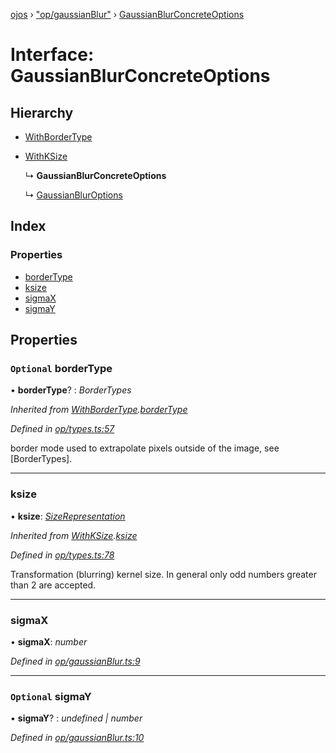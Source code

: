 [ojos](../README.md) › ["op/gaussianBlur"](../modules/_op_gaussianblur_.md) › [GaussianBlurConcreteOptions](_op_gaussianblur_.gaussianblurconcreteoptions.md)

# Interface: GaussianBlurConcreteOptions

## Hierarchy

* [WithBorderType](_op_types_.withbordertype.md)

* [WithKSize](_op_types_.withksize.md)

  ↳ **GaussianBlurConcreteOptions**

  ↳ [GaussianBlurOptions](_op_gaussianblur_.gaussianbluroptions.md)

## Index

### Properties

* [borderType](_op_gaussianblur_.gaussianblurconcreteoptions.md#optional-bordertype)
* [ksize](_op_gaussianblur_.gaussianblurconcreteoptions.md#ksize)
* [sigmaX](_op_gaussianblur_.gaussianblurconcreteoptions.md#sigmax)
* [sigmaY](_op_gaussianblur_.gaussianblurconcreteoptions.md#optional-sigmay)

## Properties

### `Optional` borderType

• **borderType**? : *BorderTypes*

*Inherited from [WithBorderType](_op_types_.withbordertype.md).[borderType](_op_types_.withbordertype.md#optional-bordertype)*

*Defined in [op/types.ts:57](https://github.com/cancerberoSgx/mirada/blob/3544b58/ojos/src/op/types.ts#L57)*

border mode used to extrapolate pixels outside of the image, see [BorderTypes].

___

###  ksize

• **ksize**: *[SizeRepresentation](../modules/_util_util_.md#sizerepresentation)*

*Inherited from [WithKSize](_op_types_.withksize.md).[ksize](_op_types_.withksize.md#ksize)*

*Defined in [op/types.ts:78](https://github.com/cancerberoSgx/mirada/blob/3544b58/ojos/src/op/types.ts#L78)*

Transformation (blurring) kernel size. In general only odd numbers greater than 2 are accepted.

___

###  sigmaX

• **sigmaX**: *number*

*Defined in [op/gaussianBlur.ts:9](https://github.com/cancerberoSgx/mirada/blob/3544b58/ojos/src/op/gaussianBlur.ts#L9)*

___

### `Optional` sigmaY

• **sigmaY**? : *undefined | number*

*Defined in [op/gaussianBlur.ts:10](https://github.com/cancerberoSgx/mirada/blob/3544b58/ojos/src/op/gaussianBlur.ts#L10)*
